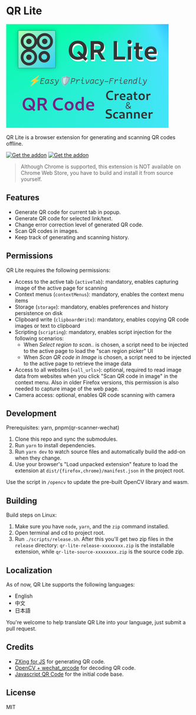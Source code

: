 # QR Lite

![Promo Banner](promo/chrome-webstore-promo.png)

QR Lite is a browser extension for generating and scanning QR codes offline.

[![Get the addon](https://blog.mozilla.org/addons/files/2015/11/get-the-addon.png "Get the addon")](https://addons.mozilla.org/en-US/firefox/addon/qr-lite/)
[![Get the addon](https://user-images.githubusercontent.com/585534/107280673-a5ece780-6a26-11eb-9cc7-9fa9f9f81180.png "Get from Microsoft")](https://addons.mozilla.org/en-US/firefox/addon/qr-lite/)

> Although Chrome is supported, this extension is NOT available on Chrome Web Store, you have to build and install it from source yourself.

## Features

- Generate QR code for current tab in popup.
- Generate QR code for selected link/text.
- Change error correction level of generated QR code.
- Scan QR codes in images.
- Keep track of generating and scanning history.

## Permissions

QR Lite requires the following permissions:

- Access to the active tab (`activeTab`): mandatory, enables capturing image of the active page for scanning
- Context menus (`contextMenus`): mandatory, enables the context menu items
- Storage (`storage`): mandatory, enables preferences and history persistence on disk
- Clipboard write (`clipboardWrite`): mandatory, enables copying QR code images or text to clipboard
- Scripting (`scripting`): mandatory, enables script injection for the following scenarios:
  - When _Select region to scan.._ is chosen, a script need to be injected to the active page to load the "scan region picker" UI
  - When _Scan QR code in Image_ is chosen, a script need to be injected to the active page to retrieve the image data
- Access to all websites (`<all_urls>`): optional, required to read image data from websites when you click "Scan QR code in image" in the context menu. Also in older Firefox versions, this permission is also needed to capture image of the web page.
- Camera access: optional, enables QR code scanning with camera

## Development

Prerequisites: yarn, pnpm(qr-scanner-wechat)

1. Clone this repo and sync the submodules.
1. Run `yarn` to install dependencies.
1. Run `yarn dev` to watch source files and automatically build the add-on when they change.
1. Use your browser's "Load unpacked extension" feature to load the extension at
   `dist/{firefox,chrome}/manifest.json` in the project root.

Use the script in `/opencv` to update the pre-built OpenCV library and wasm.

## Building

Build steps on Linux:

1. Make sure you have `node`, `yarn`, and the `zip` command installed.
1. Open terminal and cd to project root.
1. Run `./scripts/release.sh`. After this you'll get two zip files in the `release` directory: `qr-lite-release-xxxxxxxx.zip`
   is the installable extension, while `qr-lite-source-xxxxxxxx.zip` is the source code zip.

## Localization

As of now, QR Lite supports the following languages:

- English
- 中文
- 日本語

You're welcome to help translate QR Lite into your language, just submit a pull request.

## Credits

- [ZXing for JS](https://github.com/zxing-js/library) for generating QR code.
- [OpenCV + wechat_qrcode](https://docs.opencv.org/4.9.0/dd/d63/group__wechat__qrcode.html) for decoding QR code.
- [Javascript QR Code](https://addons.mozilla.org/zh-CN/firefox/addon/javascript-qr-code/) for the initial code base.

## License

MIT
